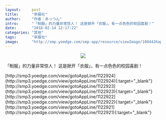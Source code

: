 ```yaml
---
layout:     post
title:      "幸服社"
author:     "作者：あっつん"
intro:      "「制服」的力量非常惊人！ 这是掀开「衣服」，有一点色色的校园喜剧！"
date:       "2018-02-14 12:17:22"
categories: "其他"
tags:       "幸服社"
image:      "http://smp.yoedge.com/smp-app/resource/viewImage/1004426appline.png"
---
```

<div style="text-align: center">
<p><img src="http://smp.yoedge.com/smp-app/resource/viewImage/1004426appline.png"/></p>
</div>
<p class="post-meta">
<span>「制服」的力量非常惊人！ 这是掀开「衣服」，有一点色色的校园喜剧！</span>
</p>
[http://smp3.yoedge.com/view/gotoAppLine/1122924](http://smp3.yoedge.com/view/gotoAppLine/1122924){:target="_blank"}
[http://smp3.yoedge.com/view/gotoAppLine/1122923](http://smp3.yoedge.com/view/gotoAppLine/1122923){:target="_blank"}
[http://smp3.yoedge.com/view/gotoAppLine/1122922](http://smp3.yoedge.com/view/gotoAppLine/1122922){:target="_blank"}
[http://smp3.yoedge.com/view/gotoAppLine/1122921](http://smp3.yoedge.com/view/gotoAppLine/1122921){:target="_blank"}


